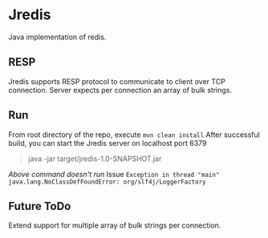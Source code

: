 # Jredis
Java implementation of redis.

## RESP 
Jredis supports RESP protocol to communicate to client over TCP connection.
Server expects per connection an array of bulk strings. 

## Run
From root directory of the repo, execute `mvn clean install` 
After successful build, you can start the Jredis server on localhost port 6379
> java -jar target/jredis-1.0-SNAPSHOT.jar

*Above command doesn't run* Issue `Exception in thread "main" java.lang.NoClassDefFoundError: org/slf4j/LoggerFactory`

## Future ToDo
Extend support for multiple array of bulk strings per connection.